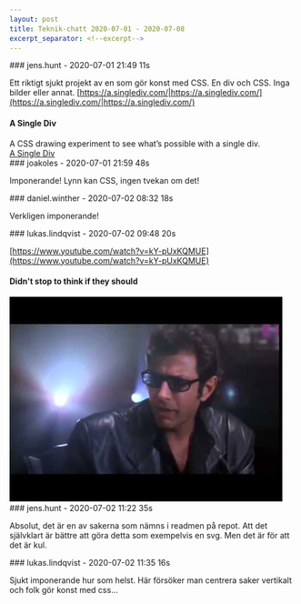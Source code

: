 ```yaml
---
layout: post
title: Teknik-chatt 2020-07-01 - 2020-07-08
excerpt_separator: <!--excerpt-->
---
```

<section class="message" markdown="1">
### jens.hunt - 2020-07-01 21:49 11s

Ett riktigt sjukt projekt av en som gör konst med CSS. En div och CSS. Inga bilder eller annat. [https://a.singlediv.com/|https://a.singlediv.com/](https://a.singlediv.com/|https://a.singlediv.com/)

<div class="attachment"><h4>A Single Div</h4><div class="text">A CSS drawing experiment to see what’s possible with a single div.</div>
<a href="https://a.singlediv.com/">A Single Div</a></div>
    
</section>
<section class="message" markdown="1">
### joakoles - 2020-07-01 21:59 48s

Imponerande! Lynn kan CSS, ingen tvekan om det!
</section>
<section class="message" markdown="1">
### daniel.winther - 2020-07-02 08:32 18s

Verkligen imponerande!
</section>
<section class="message" markdown="1">
### lukas.lindqvist - 2020-07-02 09:48 20s

[https://www.youtube.com/watch?v=kY-pUxKQMUE](https://www.youtube.com/watch?v=kY-pUxKQMUE)

<div class="attachment"><h4>Didn't stop to think if they should</h4><div class="text"></div>
<a href="https://www.youtube.com/watch?v=kY-pUxKQMUE"><div class="linkdiv"><img src="/assets/blogAssets/Didn't stop to think if they should" fallback="Didn't stop to think if they should"/></div></a></div>
    
</section>
<section class="message" markdown="1">
### jens.hunt - 2020-07-02 11:22 35s

Absolut, det är en av sakerna som nämns i readmen på repot. Att det självklart är bättre att göra detta som exempelvis en svg. Men det är för att det är kul.
</section>
<section class="message" markdown="1">
### lukas.lindqvist - 2020-07-02 11:35 16s

Sjukt imponerande hur som helst.
Här försöker man centrera saker vertikalt och folk gör konst med css...

<!--excerpt-->
</section>